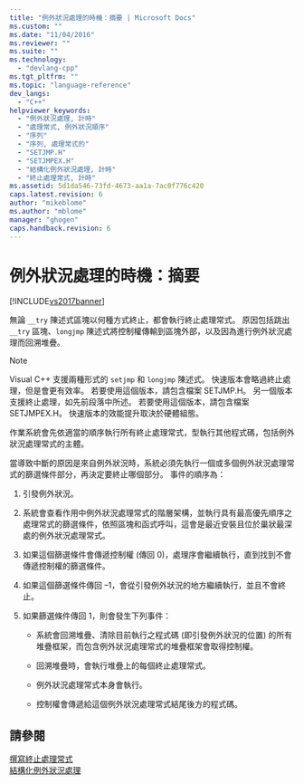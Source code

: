 ```yaml
---
title: "例外狀況處理的時機：摘要 | Microsoft Docs"
ms.custom: ""
ms.date: "11/04/2016"
ms.reviewer: ""
ms.suite: ""
ms.technology: 
  - "devlang-cpp"
ms.tgt_pltfrm: ""
ms.topic: "language-reference"
dev_langs: 
  - "C++"
helpviewer_keywords: 
  - "例外狀況處理, 計時"
  - "處理常式, 例外狀況順序"
  - "序列"
  - "序列, 處理常式的"
  - "SETJMP.H"
  - "SETJMPEX.H"
  - "結構化例外狀況處理, 計時"
  - "終止處理常式, 計時"
ms.assetid: 5d1da546-73fd-4673-aa1a-7ac0f776c420
caps.latest.revision: 6
author: "mikeblome"
ms.author: "mblome"
manager: "ghogen"
caps.handback.revision: 6
---
```

# 例外狀況處理的時機：摘要
[!INCLUDE[vs2017banner](../assembler/inline/includes/vs2017banner.md)]

無論 `__try` 陳述式區塊以何種方式終止，都會執行終止處理常式。  原因包括跳出 `__try` 區塊、`longjmp` 陳述式將控制權傳輸到區塊外部，以及因為進行例外狀況處理而回溯堆疊。  
  
> [!NOTE]
>  Visual C\+\+ 支援兩種形式的 `setjmp` 和 `longjmp` 陳述式。  快速版本會略過終止處理，但是會更有效率。  若要使用這個版本，請包含檔案 SETJMP.H。  另一個版本支援終止處理，如先前段落中所述。  若要使用這個版本，請包含檔案 SETJMPEX.H。  快速版本的效能提升取決於硬體組態。  
  
 作業系統會先依適當的順序執行所有終止處理常式，型執行其他程式碼，包括例外狀況處理常式的主體。  
  
 當導致中斷的原因是來自例外狀況時，系統必須先執行一個或多個例外狀況處理常式的篩選條件部分，再決定要終止哪個部分。  事件的順序為：  
  
1.  引發例外狀況。  
  
2.  系統會查看作用中例外狀況處理常式的階層架構，並執行具有最高優先順序之處理常式的篩選條件，依照區塊和函式呼叫，這會是最近安裝且位於巢狀最深處的例外狀況處理常式。  
  
3.  如果這個篩選條件會傳遞控制權 \(傳回 0\)，處理序會繼續執行，直到找到不會傳遞控制權的篩選條件。  
  
4.  如果這個篩選條件傳回 –1，會從引發例外狀況的地方繼續執行，並且不會終止。  
  
5.  如果篩選條件傳回 1，則會發生下列事件：  
  
    -   系統會回溯堆疊、清除目前執行之程式碼 \(即引發例外狀況的位置\) 的所有堆疊框架，而包含例外狀況處理常式的堆疊框架會取得控制權。  
  
    -   回溯堆疊時，會執行堆疊上的每個終止處理常式。  
  
    -   例外狀況處理常式本身會執行。  
  
    -   控制權會傳遞給這個例外狀況處理常式結尾後方的程式碼。  
  
## 請參閱  
 [撰寫終止處理常式](../cpp/writing-a-termination-handler.md)   
 [結構化例外狀況處理](../cpp/structured-exception-handling-c-cpp.md)